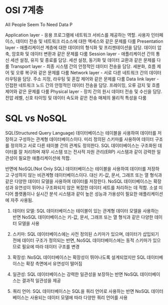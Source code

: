 # OSI 7계층

All People Seem To Need Data P

Application layer - 응용 프로그램에 네트워크 서비스를 제공하는 역할. 사용자 인터페이스, 데이터 전송 및 네트워크 리소스에 대한 액세스와 같은 문제를 다룸
Presentation layer - 애플리케이션 계층에 대한 데이터의 형식화 및 프리젠테이션을 담당. 데이터 압축, 암호화 및 데이터 변환과 같은 문제를 다룸
Session layer - 애플리케이션 간의 통신 세션 설정, 유지 및 종료를 담당. 세션 설정, 동기화 및 데이터 교환과 같은 문제를 다룸
Transport layer - 최종 시스템 간의 안정적인 데이터 전송을 담당. 세분화, 흐름 제어 및 오류 복구와 같은 문제를 다룸
Network layer - 서로 다른 네트워크 간의 데이터 라우팅을 담당. 주소 지정, 라우팅 및 혼잡 제어와 같은 문제를 다룸
Data link layer - 인접한 네트워크 노드 간의 안정적인 데이터 전송을 담당. 프레이밍, 오류 감지 및 흐름 제어와 같은 문제를 다룸
Physical layer - 장치 간의 원시 데이터 전송 및 수신을 담당. 전압 레벨, 신호 타이밍 및 데이터 속도와 같은 전송 매체의 물리적 특성을 다룸

# SQL vs NoSQL

SQL(Structured Query Language) 데이터베이스는 테이블을 사용하여 데이터를 저장하고 구성하는 관계형 데이터베이스이다. 미리 정의된 스키마를 사용하여 데이터 구조를 정의하고 서로 다른 테이블 간의 관계도 정의한다. SQL 데이터베이스는 구조화된 데이터를 잘 처리하며 재무 시스템 또는 전사적 자원 관리(ERP) 시스템과 같이 강력한 일관성이 필요한 애플리케이션에 적합.

반면에 NoSQL(Not Only SQL) 데이터베이스는 테이블을 사용하여 데이터를 저장하고 구성하지 않는 비관계형 데이터베이스이다. 대신 키-값, 문서, 그래프 또는 열 형식과 같은 다양한 데이터 모델을 사용하여 데이터를 저장한다. NoSQL 데이터베이스는 확장성과 유연성이 뛰어나 구조화되지 않은 복잡한 데이터 세트를 처리하는 데 적합. 소셜 미디어 플랫폼이나 실시간 분석 시스템과 같이 높은 성능과 가용성이 필요한 애플리케이션에 자주 사용됨.

1. 데이터 모델: SQL 데이터베이스는 테이블이 있는 관계형 데이터 모델을 사용하는 반면 NoSQL 데이터베이스는 키-값, 문서, 그래프 또는 열 형식과 같은 다양한 데이터 모델을 사용

2. 스키마: SQL 데이터베이스에는 사전 정의된 스키마가 있으며, 데이터가 삽입되기 전에 데이터 구조가 정의되는 반면, NoSQL 데이터베이스에는 동적 스키마가 있으므로 필요에 따라 데이터 구조를 변경

3. 확장성: NoSQL 데이터베이스는 확장성이 뛰어나도록 설계되었지만 SQL 데이터베이스는 확장 측면에서 유연성이 떨어짐

4. 일관성: SQL 데이터베이스는 강력한 일관성을 보장하는 반면 NoSQL 데이터베이스는 결과적 일관성을 제공

5. 쿼리 언어: SQL 데이터베이스는 SQL을 쿼리 언어로 사용하는 반면 NoSQL 데이터베이스는 사용되는 데이터 모델에 따라 다양한 쿼리 언어를 사용
